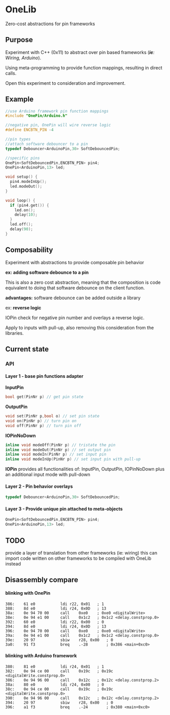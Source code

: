 # OneLib

Zero-cost abstractions for pin frameworks

## Purpose
Experiment with C++ (0x11) to abstract over pin based frameworks (_**ie**: Wiring, Arduino_).

Using meta-programming to provide function mappings, resulting in direct calls.

Open this experiment to consideration and improvement.

## Example

```c++
//use Arduino framework pin function mappings
#include "OnePin/Arduino.h"

//negative pin, OnePin will wire reverse logic
#define ENCBTN_PIN -4

//pin types
//attach software debouncer to a pin
typedef Debouncer<ArduinoPin,30> SoftDebouncedPin;

//specific pins
OnePin<SoftDebouncedPin,ENCBTN_PIN> pin4;
OnePin<ArduinoPin,13> led;

void setup() {
  pin4.modeInUp();
  led.modeOut();
}

void loop() {
  if (pin4.get()) {
    led.on();
    delay(10);
  }
  led.off();
  delay(90);
}
```


## Composability
Experiment with abstractions to provide composable pin behavior

**ex: adding software debounce to a pin**

This is also a zero cost abstraction, meaning that the composition is code equivalent to doing that software debounce on the client function.

**advantages:** software debounce can be added outside a library

ex: **reverse logic**

IOPin check for negative pin number and overlays a reverse logic.

Apply to inputs with pull-up, also removing this consideration from the libraries.

## Current state

### API

#### Layer 1 - base pin functions adapter

**InputPin**

```c++
bool get(PinNr p) // get pin state
```

**OutputPin**

```c++
void set(PinNr p,bool o) // set pin state
void on(PinNr p) // turn pin on
void off(PinNr p) // turn pin off
```

**IOPinNoDown**
```c++
inline void modeOff(PinNr p) // tristate the pin
inline void modeOut(PinNr p) // set output pin
inline void modeIn(PinNr p) // set input pin
inline void modeInUp(PinNr p) // set input pin with pull-up
```

**IOPin**
provides all functionalities of: InputPin, OutputPin, IOPinNoDown
plus an additional input mode with pull-down

#### Layer 2 - Pin behavior overlays

```c++
typedef Debouncer<ArduinoPin,30> SoftDebouncedPin;
```

#### Layer 3 - Provide unique pin attached to meta-objects

```c++
OnePin<SoftDebouncedPin,ENCBTN_PIN> pin4;
OnePin<ArduinoPin,13> led;
```

## TODO

provide a layer of translation from other frameworks (ie: wiring)
this can import code written on other frameworks to be compiled with OneLib instead

## Disassembly compare

#### blinking with OnePin
```assembly
386:	61 e0       	ldi	r22, 0x01	; 1
388:	8d e0       	ldi	r24, 0x0D	; 13
38a:	0e 94 70 00 	call	0xe0	; 0xe0 <digitalWrite>
38e:	0e 94 e1 00 	call	0x1c2	; 0x1c2 <delay.constprop.0>
392:	60 e0       	ldi	r22, 0x00	; 0
394:	8d e0       	ldi	r24, 0x0D	; 13
396:	0e 94 70 00 	call	0xe0	; 0xe0 <digitalWrite>
39a:	0e 94 e1 00 	call	0x1c2	; 0x1c2 <delay.constprop.0>
39e:	20 97       	sbiw	r28, 0x00	; 0
3a0:	91 f3       	breq	.-28     	; 0x386 <main+0xc0>
```

#### blinking with Arduino framework
```assembly
380:	81 e0       	ldi	r24, 0x01	; 1
382:	0e 94 ce 00 	call	0x19c	; 0x19c <digitalWrite.constprop.0>
386:	0e 94 96 00 	call	0x12c	; 0x12c <delay.constprop.2>
38a:	80 e0       	ldi	r24, 0x00	; 0
38c:	0e 94 ce 00 	call	0x19c	; 0x19c <digitalWrite.constprop.0>
390:	0e 94 96 00 	call	0x12c	; 0x12c <delay.constprop.2>
394:	20 97       	sbiw	r28, 0x00	; 0
396:	a1 f3       	breq	.-24     	; 0x380 <main+0xc0>
```
